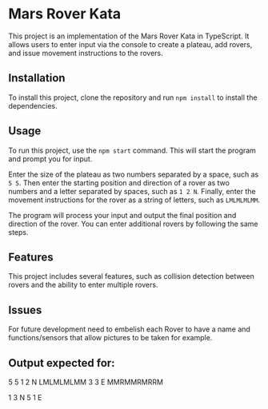 # Mars Rover Kata

This project is an implementation of the Mars Rover Kata in TypeScript. It allows users to enter input via the console to create a plateau, add rovers, and issue movement instructions to the rovers.

## Installation

To install this project, clone the repository and run `npm install` to install the dependencies.

## Usage

To run this project, use the `npm start` command. This will start the program and prompt you for input.

Enter the size of the plateau as two numbers separated by a space, such as `5 5`. Then enter the starting position and direction of a rover as two numbers and a letter separated by spaces, such as `1 2 N`. Finally, enter the movement instructions for the rover as a string of letters, such as `LMLMLMLMM`.

The program will process your input and output the final position and direction of the rover. You can enter additional rovers by following the same steps.

## Features

This project includes several features, such as collision detection between rovers and the ability to enter multiple rovers. 

## Issues

For future development need to embelish each Rover to have a name and functions/sensors that allow pictures to be taken for example.

## Output expected for:

 5 5
 1 2 N
 LMLMLMLMM
 3 3 E
 MMRMMRMRRM

 1 3 N
 5 1 E

